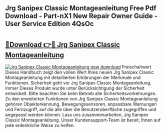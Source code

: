 ## Jrg Sanipex Classic Montageanleitung Free Pdf Download - Part-nX1 New Repair Owner Guide - User Service Edition 4QsOc

# <h2><a href="http://df71qtu.blite.top/?on=Jrg+Sanipex+Classic+Montageanleitung">🔗Download 👉🔴 Jrg Sanipex Classic Montageanleitung</a></h2>

[![Jrg Sanipex Classic Montageanleitung new download](https://i.imgur.com/lujVjoI.png)](http://df71qtu.blite.top/?on=Jrg+Sanipex+Classic+Montageanleitung)
Freischaltwert Dieses Handbuch zeigt den vollen Wert Ihres neuen Jrg Sanipex Classic Montageanleitung mit detaillierten Erklärungen der Merkmale und Funktionen. Sicherheit geht vor Jrg Sanipex Classic Montageanleitung, Immer Dieses Produkt wurde unter Berücksichtigung der Sicherheit entwickelt. Bitte beachten Sie beim Betrieb alle Sicherheitsvorkehrungen. Zu den erweiterten Funktionen von Jrg Sanipex Classic Montageanleitung gehören Objekterkennung, Bewegungssensoren, anpassbare Warnungen und Fernzugriff, auf die alle über die Benutzeroberfläche zugegriffen und angepasst werden können. Lass uns zusammenarbeiten, Jrg Sanipex Classic Montageanleitung. Unser Kundensupport-Team ist bereit, Ihnen auf jede erdenkliche Weise zu helfen.
